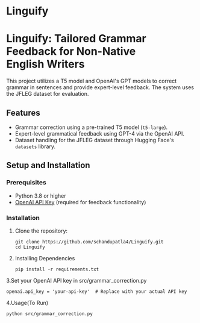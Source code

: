 # Linguify
# Linguify: Tailored Grammar Feedback for Non-Native English Writers

This project utilizes a T5 model and OpenAI's GPT models to correct grammar in sentences and provide expert-level feedback. The system uses the JFLEG dataset for evaluation.

## Features
- Grammar correction using a pre-trained T5 model (`t5-large`).
- Expert-level grammatical feedback using GPT-4 via the OpenAI API.
- Dataset handling for the JFLEG dataset through Hugging Face's `datasets` library.

## Setup and Installation

### Prerequisites
- Python 3.8 or higher
- [OpenAI API Key](https://platform.openai.com/account/api-keys) (required for feedback functionality)

### Installation

1. Clone the repository:
   ```
   git clone https://github.com/schandupatla4/Linguify.git
   cd Linguify
   ```
2. Installing Dependencies
   ```
   pip install -r requirements.txt
   ```
3.Set your OpenAI API key in src/grammar_correction.py
   ```
   openai.api_key = 'your-api-key'  # Replace with your actual API key
   ```
4.Usage(To Run)
   ```
   python src/grammar_correction.py
   ```
